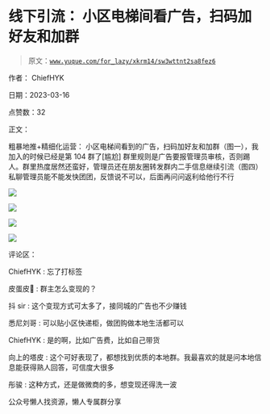# 线下引流： 小区电梯间看广告，扫码加好友和加群

> 原文：[`www.yuque.com/for_lazy/xkrm14/sw3wttnt2sa8fez6`](https://www.yuque.com/for_lazy/xkrm14/sw3wttnt2sa8fez6)

作者： ChiefHYK

日期：2023-03-16

点赞数：32

正文：

粗暴地推+精细化运营： 小区电梯间看到的广告，扫码加好友和加群（图一），我加入的时候已经是第 104 群了[尴尬] 群里规则是广告要报管理员审核，否则踢人。群里热度居然还蛮好，管理员还在朋友圈转发群内二手信息继续引流（图四） 私聊管理员能不能发快团团，反馈说不可以，后面再问问返利给他行不行

![](img/d3481ea63c3b1535ca6039147bea6d2b.png)  

![](img/8b53721a9a52bd659f93fdaa0970c27e.png)  

![](img/680aeb79da584158804c0cdd2b4413be.png)  

![](img/aedde25dc53704e32892e327d52a6c22.png)  

评论区：

ChiefHYK : 忘了打标签

皮蛋皮💠 : 群主怎么变现的？

抖 sir : 这个变现方式可太多了，接同城的广告也不少赚钱

悉尼刘哥 : 可以贴小区快递柜，做团购做本地生活都可以

ChiefHYK : 是的啊，比如广告费，比如自己带货

向上的塔皮 : 这个可好表现了，都想找到优质的本地群。我最喜欢的就是问本地信息能获得熟人回答，可信度大很多

彤骏 : 这种方式，还是做微商的多，想变现还得洗一波

公众号懒人找资源，懒人专属群分享

